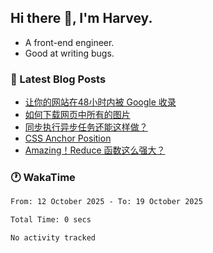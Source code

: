 ## Hi there 👋, I'm Harvey.

- A front-end engineer.
- Good at writing bugs.

### 📖 Latest Blog Posts
<!-- BLOG-POST-LIST:START -->
- [让你的网站在48小时内被 Google 收录](https://blog.izou.top/posts/google-index-script/)
- [如何下载网页中所有的图片](https://blog.izou.top/posts/download-page-img/)
- [同步执行异步任务还能这样做？](https://blog.izou.top/posts/sync-executed/)
- [CSS Anchor Position](https://blog.izou.top/posts/css-anchor/)
- [Amazing！Reduce 函数这么强大？](https://blog.izou.top/posts/reduce-usage/)
<!-- BLOG-POST-LIST:END -->

### 🕐 WakaTime
<!--START_SECTION:waka-->

```txt
From: 12 October 2025 - To: 19 October 2025

Total Time: 0 secs

No activity tracked
```

<!--END_SECTION:waka-->
